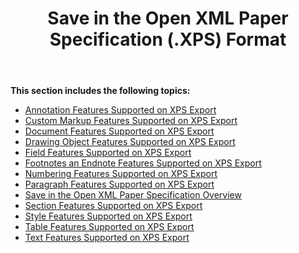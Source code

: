 ﻿---
title: Save in the Open XML Paper Specification (.XPS) Format
description: "Aspose.Words for Java allows you to work with various features supported when saving to XPS format."
type: docs
weight: 120
url: /java/save-in-the-open-xml-paper-specification-xps-format/
---

**This section includes the following topics:** 

- [Annotation Features Supported on XPS Export](/words/java/annotation-features-supported-on-xps-export/)
- [Custom Markup Features Supported on XPS Export](/words/java/custom-markup-features-supported-on-xps-export/)
- [Document Features Supported on XPS Export](/words/java/document-features-supported-on-xps-export/)
- [Drawing Object Features Supported on XPS Export](/words/java/drawing-object-features-supported-on-xps-export/)
- [Field Features Supported on XPS Export](/words/java/field-features-supported-on-xps-export/)
- [Footnotes an Endnote Features Supported on XPS Export](/words/java/footnotes-and-endnote-features-supported-on-xps-export/)
- [Numbering Features Supported on XPS Export](/words/java/numbering-features-supported-on-xps-export/)
- [Paragraph Features Supported on XPS Export](/words/java/paragraph-features-supported-on-xps-export/)
- [Save in the Open XML Paper Specification Overview](/words/java/save-in-the-open-xml-paper-specification-overview/)
- [Section Features Supported on XPS Export](/words/java/section-features-supported-on-xps-export/)
- [Style Features Supported on XPS Export](/words/java/style-features-supported-on-xps-export/)
- [Table Features Supported on XPS Export](/words/java/table-features-supported-on-xps-export/)
- [Text Features Supported on XPS Export](/words/java/text-features-supported-on-xps-export/)
